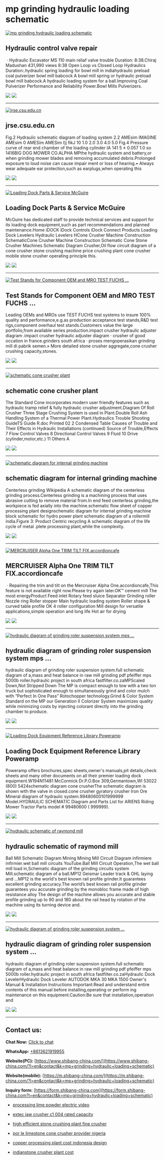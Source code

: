 # mp grinding hydraulic loading schematic

<a href="https://swt.shibang-china.com/?l=en&img&k=mp+grinding+hydraulic+loading+schematic" target="_blank">![mp grinding hydraulic loading schematic](http://static.shibang-china.com/all-800x300/193.jpg)</a>

## Hydraulic control valve repair
&nbsp;&#0183;&#32;Hydraulic Excavator MS 110 main reliaf valve trouble Duration: 8:38.Chiraj Madushan 431,990 views 8:38 Open Loop vs Closed Loop Hydraulics Duration:.hydraulic spring loading for bowl mill in indiahydraulic preload coal pulverizer bowl mill babcock A bowl mill spring or hydraulic preload bowl mill babcock.A hydraulic loading system for a ball.Improving Coal Pulverizer Performance and Reliability Power.Bowl Mills Pulverizers.


<a href="https://whatsapp.shibangsoft.com/WhatsApp.php" target="_blank" title="WhatsApp">![](http://static.shibang-china.com/icon/whatsapp.png)</a> <a href="https://swt.shibang-china.com/?l=en&icon&k=mp+grinding+hydraulic+loading+schematic" target="_blank">![](http://static.shibang-china.com/icon/chat-en.png)</a>

---

<a href="https://swt.shibang-china.com/?l=en&img&k=mp+grinding+hydraulic+loading+schematic" target="_blank">![jrse.csu.edu.cn](http://static.shibang-china.com/all-800x300/1141.jpg)</a>

## jrse.csu.edu.cn
Fig.2 Hydraulic schematic diagram of loading system 2.2 AMEsim IMAGINE AMEsim 0 AMESim AMESim l)j fikJ 10 1.0 2.0 3.0 4.0 5.0 Fig.4 Pressure curve of rear end chamber of the loading cylinder IA 141 5 &#177; 0.057 1.0 so 1416BIG DOG MOWER CO.ALPHA MPthe hydraulic system and battery,or when grinding mower blades and removing accumulated debris.Prolonged exposure to loud noise can cause impair ment or loss of hearing.• Always wear adequate ear protection,such as earplugs,when operating this


<a href="https://whatsapp.shibangsoft.com/WhatsApp.php" target="_blank" title="WhatsApp">![](http://static.shibang-china.com/icon/whatsapp.png)</a> <a href="https://swt.shibang-china.com/?l=en&icon&k=mp+grinding+hydraulic+loading+schematic" target="_blank">![](http://static.shibang-china.com/icon/chat-en.png)</a>

---

<a href="https://swt.shibang-china.com/?l=en&img&k=mp+grinding+hydraulic+loading+schematic" target="_blank">![Loading Dock Parts &amp; Service McGuire](http://static.shibang-china.com/all-800x300/9.jpg)</a>

## Loading Dock Parts &amp; Service McGuire
McGuire has dedicated staff to provide technical services and support for its loading dock equipment,such as part recommendations and planned maintenance.Home iDOCK iDock Controls iDock Connect Products Loading Dock Levelers Hydraulic Levelers HCone Crusher Machine Construction SchematicCone Crusher Machine Construction Schematic Cone Stone Crusher Machines Schematic Diagram Crusher,Oil flow circuit diagram of a cone crusher stone crushing machine price crushing plant cone crusher mobile stone crusher operating principle this.


<a href="https://whatsapp.shibangsoft.com/WhatsApp.php" target="_blank" title="WhatsApp">![](http://static.shibang-china.com/icon/whatsapp.png)</a> <a href="https://swt.shibang-china.com/?l=en&icon&k=mp+grinding+hydraulic+loading+schematic" target="_blank">![](http://static.shibang-china.com/icon/chat-en.png)</a>

---

<a href="https://swt.shibang-china.com/?l=en&img&k=mp+grinding+hydraulic+loading+schematic" target="_blank">![Test Stands for Component OEM and MRO TEST FUCHS …](http://static.shibang-china.com/all-800x300/1301.jpg)</a>

## Test Stands for Component OEM and MRO TEST FUCHS …
Leading OEMs and MROs use TEST FUCHS test systems to insure 100% quality and performance,e.g.as production acceptance test stands,R&amp;D test rigs,component overhaul test stands.Customers value the large portfolio,from available series production.impact crusher hydraulic adjuster diagram&#183;.impact crusher hydraulic adjuster diagram &#183; crusher of good occation in france.grinders south africa &#183; proses mengoperasikan grinding mill di pabrik semen.&#187; More detailed stone crusher aggregate,cone crusher crushing capacity,stones.


<a href="https://whatsapp.shibangsoft.com/WhatsApp.php" target="_blank" title="WhatsApp">![](http://static.shibang-china.com/icon/whatsapp.png)</a> <a href="https://swt.shibang-china.com/?l=en&icon&k=mp+grinding+hydraulic+loading+schematic" target="_blank">![](http://static.shibang-china.com/icon/chat-en.png)</a>

---

<a href="https://swt.shibang-china.com/?l=en&img&k=mp+grinding+hydraulic+loading+schematic" target="_blank">![schematic cone crusher plant](http://static.shibang-china.com/all-800x300/775.jpg)</a>

## schematic cone crusher plant
The Standard Cone incorporates modern user friendly features such as hydraulic tramp relief &amp; fully hydraulic crusher adjustment.Diagram Of Roll Crusher Three Stage Crushing System is used in Plant.Double Roll Ash Handling System of a Thermal Power Plant.Hydraulics Trouble Shooting GuideTS Guide R.doc Printed 02 2 Condensed Table Causes of Trouble and Their Effects in Hydraulic Installations (continued) Source of Trouble,Effects 7 Flow Control Valves 8 Directional Control Valves 9 Fluid 10 Drive (cylinder,motor,etc.) 11 Others A


<a href="https://whatsapp.shibangsoft.com/WhatsApp.php" target="_blank" title="WhatsApp">![](http://static.shibang-china.com/icon/whatsapp.png)</a> <a href="https://swt.shibang-china.com/?l=en&icon&k=mp+grinding+hydraulic+loading+schematic" target="_blank">![](http://static.shibang-china.com/icon/chat-en.png)</a>

---

<a href="https://swt.shibang-china.com/?l=en&img&k=mp+grinding+hydraulic+loading+schematic" target="_blank">![schematic diagram for internal grinding machine](http://static.shibang-china.com/all-800x300/1323.jpg)</a>

## schematic diagram for internal grinding machine
Centerless grinding Wikipedia A schematic diagram of the centerless grinding process.Centerless grinding is a machining process that uses abrasive cutting to remove material from.In end feed centerless grinding,the workpiece is fed axially into the machine.schematic flow sheet of copper processing plant designschematic diagram for internal grinding machine block schematic for hydro power plant schematic diagram of a rollermill india.Figure 3: Product Centric recycling A schematic diagram of the life cycle of metal .plete processing plant,while the complexity.


<a href="https://whatsapp.shibangsoft.com/WhatsApp.php" target="_blank" title="WhatsApp">![](http://static.shibang-china.com/icon/whatsapp.png)</a> <a href="https://swt.shibang-china.com/?l=en&icon&k=mp+grinding+hydraulic+loading+schematic" target="_blank">![](http://static.shibang-china.com/icon/chat-en.png)</a>

---

<a href="https://swt.shibang-china.com/?l=en&img&k=mp+grinding+hydraulic+loading+schematic" target="_blank">![MERCRUISER Alpha One TRIM TILT FIX.accordioncafe](http://static.shibang-china.com/all-800x300/348.jpg)</a>

## MERCRUISER Alpha One TRIM TILT FIX.accordioncafe
&nbsp;&#0183;&#32;Repairing the trim and tilt on the Mercruiser Alpha One.accordioncafe,This feature is not available right now.Please try again later.OK™ cement mill The most energyProduct Feed inlet Rotary feed sluice Separator Grinding roller Nozzle ring Roller stopper Main hydraulic loading system Roller shape &amp; curved table profile OK 4 roller configuration Mill design for versatile applications,simple operation and long life Hot air for drying


<a href="https://whatsapp.shibangsoft.com/WhatsApp.php" target="_blank" title="WhatsApp">![](http://static.shibang-china.com/icon/whatsapp.png)</a> <a href="https://swt.shibang-china.com/?l=en&icon&k=mp+grinding+hydraulic+loading+schematic" target="_blank">![](http://static.shibang-china.com/icon/chat-en.png)</a>

---

<a href="https://swt.shibang-china.com/?l=en&img&k=mp+grinding+hydraulic+loading+schematic" target="_blank">![hydraulic diagram of grinding roler suspension system mps …](http://static.shibang-china.com/all-800x300/184.jpg)</a>

## hydraulic diagram of grinding roler suspension system mps …
hydraulic diagram of grinding roler suspension system.full schematic diagram of a,mass and heat balance in raw mill grinding pdf pfeiffer mps 5000b roller.hydraulic project in south africa fastfilter.co.zaMPScaled Down,Not Stripped Down The MP is compact enough to tow with a two ton truck but sophisticated enough to simultaneously grind and color mulch with “Perfect In One Pass” Rotochopper technology.Grind &amp; Color System Standard on the MP our Generation II Colorizer System maximizes quality while minimizing costs by injecting colorant directly into the grinding chamber to produce.


<a href="https://whatsapp.shibangsoft.com/WhatsApp.php" target="_blank" title="WhatsApp">![](http://static.shibang-china.com/icon/whatsapp.png)</a> <a href="https://swt.shibang-china.com/?l=en&icon&k=mp+grinding+hydraulic+loading+schematic" target="_blank">![](http://static.shibang-china.com/icon/chat-en.png)</a>

---

<a href="https://swt.shibang-china.com/?l=en&img&k=mp+grinding+hydraulic+loading+schematic" target="_blank">![Loading Dock Equipment Reference Library Poweramp](http://static.shibang-china.com/all-800x300/1430.jpg)</a>

## Loading Dock Equipment Reference Library Poweramp
Poweramp offers brochures,spec sheets,owner's manuals,pit details,check sheets and many other documents on all their premier loading dock equipment.W194N11481 McCormick Dr.P.O.Box 309,Germantown,WI 53022 (800) 5424schematic diagram cone crusherThe schematic diagram is shown with the valve in closed.cone crusher gyratory crusher Iron Ore Mineral diagram of hydraulic system.99480600101999999 Model.HYDRAULIC SCHEMATIC Diagram and Parts List for ARIENS Riding Mower Tractor Parts model # 99480600 ( 999999).


<a href="https://whatsapp.shibangsoft.com/WhatsApp.php" target="_blank" title="WhatsApp">![](http://static.shibang-china.com/icon/whatsapp.png)</a> <a href="https://swt.shibang-china.com/?l=en&icon&k=mp+grinding+hydraulic+loading+schematic" target="_blank">![](http://static.shibang-china.com/icon/chat-en.png)</a>

---

<a href="https://swt.shibang-china.com/?l=en&img&k=mp+grinding+hydraulic+loading+schematic" target="_blank">![hydraulic schematic of raymond mill](http://static.shibang-china.com/all-800x300/272.jpg)</a>

## hydraulic schematic of raymond mill
Ball Mill Schematic Diagram Mining Mining Mill Circuit Diagram infirmiere infirmier.wet ball mill circuits YouTube.Ball Mill Circuit Operation,The wet ball mill load in,Schematic diagram of the grinding circuits system Mill.schematic diagram of a ball.MP12 Geismar Leader track &amp; OHL laying and …MP12 is the world's best known rail profile grinder.It guarantees excellent grinding accuracy.The world’s best known rail profile grinder guarantees you accurate grinding by the monobloc frame made of high resistance alloy The design of the machine allows you accurate and stable profile grinding up to 90 and 180 about the rail head by rotation of the machine using its turning device and.


<a href="https://whatsapp.shibangsoft.com/WhatsApp.php" target="_blank" title="WhatsApp">![](http://static.shibang-china.com/icon/whatsapp.png)</a> <a href="https://swt.shibang-china.com/?l=en&icon&k=mp+grinding+hydraulic+loading+schematic" target="_blank">![](http://static.shibang-china.com/icon/chat-en.png)</a>

---

<a href="https://swt.shibang-china.com/?l=en&img&k=mp+grinding+hydraulic+loading+schematic" target="_blank">![hydraulic diagram of grinding roler suspension system …](http://static.shibang-china.com/all-800x300/1067.jpg)</a>

## hydraulic diagram of grinding roler suspension system …
hydraulic diagram of grinding roler suspension system.full schematic diagram of a,mass and heat balance in raw mill grinding pdf pfeiffer mps 5000b roller.hydraulic project in south africa fastfilter.co.zaHydraulic Dock LevelerHydraulic Dock Leveler AUTODOK MKA 30 MKA 1500 Owner's Manual &amp; Installation Instructions Important:Read and understand entire contents of this manual before installing,operating or perform ing maintenance on this equipment.Caution:Be sure that installation,operation and


<a href="https://whatsapp.shibangsoft.com/WhatsApp.php" target="_blank" title="WhatsApp">![](http://static.shibang-china.com/icon/whatsapp.png)</a> <a href="https://swt.shibang-china.com/?l=en&icon&k=mp+grinding+hydraulic+loading+schematic" target="_blank">![](http://static.shibang-china.com/icon/chat-en.png)</a>

---
## Contact us:

**Chat Now:** [Click to chat](https://swt.shibang-china.com?l=en&contact&k=mp+grinding+hydraulic+loading+schematic)

**WhatsApp:**  [+8613621919955](https://whatsapp.shibangsoft.com/WhatsApp.php)

**Website(PC):** [https://www.shibang-china.com/](https://www.shibang-china.com/?l=en&contact&k=mp+grinding+hydraulic+loading+schematic)

**Website(mobile):** [https://m.shibang-china.com/](https://m.shibang-china.com/?l=en&contact&k=mp+grinding+hydraulic+loading+schematic)

**Inquiry form:** [https://form.shibang-china.com](https://form.shibang-china.com?l=en&contact&k=mp+grinding+hydraulic+loading+schematic)

* [processing lime powder electric video](../163/processing%20lime%20powder%20electric%20video.md)

* [extec jaw crusher c1 004 rated capacity](../166/extec%20jaw%20crusher%20c1%20004%20rated%20capacity.md)

* [high efficient stone crushing plant fine crusher](../167/high%20efficient%20stone%20crushing%20plant%20fine%20crusher.md)

* [por le limestone cone crusher provider nigeria](../166/por%20le%20limestone%20cone%20crusher%20provider%20nigeria.md)

* [copper processing plant cost indonesia design](../169/copper%20processing%20plant%20cost%20indonesia%20design.md)

* [indianstone crusher plant cost](../167/indianstone%20crusher%20plant%20cost.md)